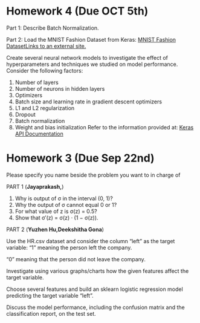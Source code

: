 # Homework 4 (Due OCT 5th)

Part 1:
Describe Batch Normalization.

Part 2:
Load the MNIST Fashion Dataset from Keras:
[MNIST Fashion DatasetLinks to an external site.](https://keras.io/api/datasets/fashion_mnist/)

Create several neural network models to investigate the effect of hyperparameters and techniques we studied on model performance. Consider the following factors:

1. Number of layers
2. Number of neurons in hidden layers
3. Optimizers
4. Batch size and learning rate in gradient descent optimizers
5. L1 and L2 regularization
6. Dropout
7. Batch normalization
8. Weight and bias initialization
Refer to the information provided at:
[Keras API Documentation](https://keras.io/api/)




# Homework 3 (Due Sep 22nd)
Please specify you name beside the problem you want to in charge of 

PART 1 (**Jayaprakash,**)

   1. Why is output of σ in the interval (0, 1)?
   2. Why the output of σ cannot equal 0 or 1?
   3. For what value of z is σ(z) = 0.5?
   4. Show that σ′(z) = σ(z) · (1 − σ(z)).

PART 2 (**Yuzhen Hu,Deekshitha Gona**)

Use the HR.csv dataset and consider the column “left” as the target variable:
“1” meaning the person left the company.

“0” meaning that the person did not leave the company.

Investigate using various graphs/charts how the given features affect the target variable.

Choose several features and build an sklearn logistic regression model predicting the target variable “left”.

Discuss the model performance, including the confusion matrix and the classification report, on the test set.


